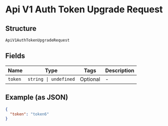 
# Api V1 Auth Token Upgrade Request

## Structure

`ApiV1AuthTokenUpgradeRequest`

## Fields

| Name | Type | Tags | Description |
|  --- | --- | --- | --- |
| `token` | `string \| undefined` | Optional | - |

## Example (as JSON)

```json
{
  "token": "token6"
}
```

